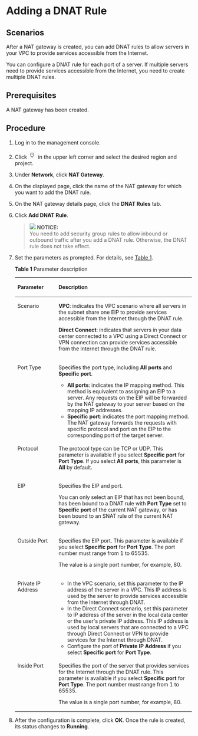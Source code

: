 # Adding a DNAT Rule<a name="en-us_topic_0127489530"></a>

## Scenarios<a name="en-us_topic_0127293986_section1272311025717"></a>

After a NAT gateway is created, you can add DNAT rules to allow servers in your VPC to provide services accessible from the Internet.

You can configure a DNAT rule for each port of a server. If multiple servers need to provide services accessible from the Internet, you need to create multiple DNAT rules.

## Prerequisites<a name="en-us_topic_0127293986_section36544171152448"></a>

A NAT gateway has been created.

## Procedure<a name="en-us_topic_0127293986_section61166376152513"></a>

1.  Log in to the management console.
2.  Click  ![](figures/icon-region.png)  in the upper left corner and select the desired region and project.
3.  Under  **Network**, click  **NAT Gateway**.
4.  On the displayed page, click the name of the NAT gateway for which you want to add the DNAT rule.
5.  On the NAT gateway details page, click the  **DNAT Rules**  tab.
6.  Click  **Add DNAT Rule**.

    >![](/images/icon-notice.gif) **NOTICE:**   
    >You need to add security group rules to allow inbound or outbound traffic after you add a DNAT rule. Otherwise, the DNAT rule does not take effect.  

7.  Set the parameters as prompted. For details, see  [Table 1](#en-us_topic_0127293986_table30787259144637).

    **Table  1**  Parameter description

    <a name="en-us_topic_0127293986_table30787259144637"></a>
    <table><thead align="left"><tr id="en-us_topic_0127293986_row1287982144637"><th class="cellrowborder" valign="top" width="23.189999999999998%" id="mcps1.2.3.1.1"><p id="en-us_topic_0127293986_p66523784144637"><a name="en-us_topic_0127293986_p66523784144637"></a><a name="en-us_topic_0127293986_p66523784144637"></a><strong id="b9146819105510"><a name="b9146819105510"></a><a name="b9146819105510"></a>Parameter</strong></p>
    </th>
    <th class="cellrowborder" valign="top" width="76.81%" id="mcps1.2.3.1.2"><p id="en-us_topic_0127293986_p19717393144637"><a name="en-us_topic_0127293986_p19717393144637"></a><a name="en-us_topic_0127293986_p19717393144637"></a><strong id="b6509122011557"><a name="b6509122011557"></a><a name="b6509122011557"></a>Description</strong></p>
    </th>
    </tr>
    </thead>
    <tbody><tr id="en-us_topic_0127293986_row20452749101411"><td class="cellrowborder" valign="top" width="23.189999999999998%" headers="mcps1.2.3.1.1 "><p id="en-us_topic_0127293986_p930811171516"><a name="en-us_topic_0127293986_p930811171516"></a><a name="en-us_topic_0127293986_p930811171516"></a>Scenario</p>
    </td>
    <td class="cellrowborder" valign="top" width="76.81%" headers="mcps1.2.3.1.2 "><p id="en-us_topic_0127293986_p82551491578"><a name="en-us_topic_0127293986_p82551491578"></a><a name="en-us_topic_0127293986_p82551491578"></a><strong id="b1883613173385"><a name="b1883613173385"></a><a name="b1883613173385"></a>VPC</strong>: indicates the VPC scenario where all servers in the subnet share one EIP to provide services accessible from the Internet through the DNAT rule.</p>
    <p id="p191738561313"><a name="p191738561313"></a><a name="p191738561313"></a><strong id="b171121219135611"><a name="b171121219135611"></a><a name="b171121219135611"></a>Direct Connect</strong>: indicates that servers in your data center connected to a VPC using a Direct Connect or VPN connection can provide services accessible from the Internet through the DNAT rule.</p>
    </td>
    </tr>
    <tr id="en-us_topic_0127293986_row1895714384610"><td class="cellrowborder" valign="top" width="23.189999999999998%" headers="mcps1.2.3.1.1 "><p id="en-us_topic_0127293986_p11008481568"><a name="en-us_topic_0127293986_p11008481568"></a><a name="en-us_topic_0127293986_p11008481568"></a>Port Type</p>
    </td>
    <td class="cellrowborder" valign="top" width="76.81%" headers="mcps1.2.3.1.2 "><p id="en-us_topic_0127293986_p181028481868"><a name="en-us_topic_0127293986_p181028481868"></a><a name="en-us_topic_0127293986_p181028481868"></a>Specifies the port type, including <strong id="b1268910328141"><a name="b1268910328141"></a><a name="b1268910328141"></a>All ports</strong> and <strong id="b166919323147"><a name="b166919323147"></a><a name="b166919323147"></a>Specific port</strong>.</p>
    <a name="ul410617281189"></a><a name="ul410617281189"></a><ul id="ul410617281189"><li><strong id="b14883135318591"><a name="b14883135318591"></a><a name="b14883135318591"></a>All ports</strong>: indicates the IP mapping method. This method is equivalent to assigning an EIP to a server. Any requests on the EIP will be forwarded by the NAT gateway to your server based on the mapping IP addresses.</li><li><strong id="b28132101011"><a name="b28132101011"></a><a name="b28132101011"></a>Specific port</strong>: indicates the port mapping method. The NAT gateway forwards the requests with specific protocol and port on the EIP to the corresponding port of the target server.</li></ul>
    </td>
    </tr>
    <tr id="en-us_topic_0127293986_row13591056167"><td class="cellrowborder" valign="top" width="23.189999999999998%" headers="mcps1.2.3.1.1 "><p id="en-us_topic_0127293986_p42842275144637"><a name="en-us_topic_0127293986_p42842275144637"></a><a name="en-us_topic_0127293986_p42842275144637"></a>Protocol</p>
    </td>
    <td class="cellrowborder" valign="top" width="76.81%" headers="mcps1.2.3.1.2 "><p id="en-us_topic_0127293986_p1747101415356"><a name="en-us_topic_0127293986_p1747101415356"></a><a name="en-us_topic_0127293986_p1747101415356"></a>The protocol type can be TCP or UDP. This parameter is available if you select <strong id="b109348376481"><a name="b109348376481"></a><a name="b109348376481"></a>Specific port</strong> for <strong id="b14934123794815"><a name="b14934123794815"></a><a name="b14934123794815"></a>Port Type</strong>. If you select <strong id="b17935203774810"><a name="b17935203774810"></a><a name="b17935203774810"></a>All ports</strong>, this parameter is <strong id="b179351137164815"><a name="b179351137164815"></a><a name="b179351137164815"></a>All</strong> by default.</p>
    </td>
    </tr>
    <tr id="en-us_topic_0127293986_row43238809144637"><td class="cellrowborder" valign="top" width="23.189999999999998%" headers="mcps1.2.3.1.1 "><p id="en-us_topic_0127293986_p1448715913116"><a name="en-us_topic_0127293986_p1448715913116"></a><a name="en-us_topic_0127293986_p1448715913116"></a>EIP</p>
    <p id="en-us_topic_0127293986_p1901342115116"><a name="en-us_topic_0127293986_p1901342115116"></a><a name="en-us_topic_0127293986_p1901342115116"></a></p>
    </td>
    <td class="cellrowborder" valign="top" width="76.81%" headers="mcps1.2.3.1.2 "><p id="en-us_topic_0127293986_p480029104814"><a name="en-us_topic_0127293986_p480029104814"></a><a name="en-us_topic_0127293986_p480029104814"></a>Specifies the EIP and port.</p>
    <p id="en-us_topic_0127293981_p578114194614"><a name="en-us_topic_0127293981_p578114194614"></a><a name="en-us_topic_0127293981_p578114194614"></a>You can only select an EIP that has not been bound, has been bound to a DNAT rule with <strong id="b150710921210"><a name="b150710921210"></a><a name="b150710921210"></a>Port Type</strong> set to <strong id="b550711971218"><a name="b550711971218"></a><a name="b550711971218"></a>Specific port</strong> of the current NAT gateway, or has been bound to an SNAT rule of the current NAT gateway.</p>
    </td>
    </tr>
    <tr id="en-us_topic_0127293986_row189841183384"><td class="cellrowborder" valign="top" width="23.189999999999998%" headers="mcps1.2.3.1.1 "><p id="en-us_topic_0127293986_p89861618173810"><a name="en-us_topic_0127293986_p89861618173810"></a><a name="en-us_topic_0127293986_p89861618173810"></a>Outside Port</p>
    </td>
    <td class="cellrowborder" valign="top" width="76.81%" headers="mcps1.2.3.1.2 "><p id="p18986618153813"><a name="p18986618153813"></a><a name="p18986618153813"></a>Specifies the EIP port. This parameter is available if you select <strong id="b6624204065118"><a name="b6624204065118"></a><a name="b6624204065118"></a>Specific port</strong> for <strong id="b962517403514"><a name="b962517403514"></a><a name="b962517403514"></a>Port Type</strong>. The port number must range from 1 to 65535.</p>
    <p id="p1213391252"><a name="p1213391252"></a><a name="p1213391252"></a>The value is a single port number, for example, 80.</p>
    </td>
    </tr>
    <tr id="en-us_topic_0127293986_row35593477144637"><td class="cellrowborder" valign="top" width="23.189999999999998%" headers="mcps1.2.3.1.1 "><p id="en-us_topic_0127293986_p64499384144637"><a name="en-us_topic_0127293986_p64499384144637"></a><a name="en-us_topic_0127293986_p64499384144637"></a>Private IP Address</p>
    </td>
    <td class="cellrowborder" valign="top" width="76.81%" headers="mcps1.2.3.1.2 "><a name="ul6112191010186"></a><a name="ul6112191010186"></a><ul id="ul6112191010186"><li>In the VPC scenario, set this parameter to the IP address of the server in a VPC. This IP address is used by the server to provide services accessible from the Internet through DNAT.</li><li>In the Direct Connect scenario, set this parameter to IP address of the server in the local data center or the user's private IP address. This IP address is used by local servers that are connected to a VPC through Direct Connect or VPN to provide services for the Internet through DNAT.</li><li>Configure the port of <strong id="b842352706174822"><a name="b842352706174822"></a><a name="b842352706174822"></a>Private IP Address</strong> if you select <strong id="b2915537113914"><a name="b2915537113914"></a><a name="b2915537113914"></a>Specific port</strong> for <strong id="b119151372397"><a name="b119151372397"></a><a name="b119151372397"></a>Port Type</strong>.</li></ul>
    </td>
    </tr>
    <tr id="en-us_topic_0127293986_row1423724123219"><td class="cellrowborder" valign="top" width="23.189999999999998%" headers="mcps1.2.3.1.1 "><p id="en-us_topic_0127293986_p1323715410320"><a name="en-us_topic_0127293986_p1323715410320"></a><a name="en-us_topic_0127293986_p1323715410320"></a>Inside Port</p>
    </td>
    <td class="cellrowborder" valign="top" width="76.81%" headers="mcps1.2.3.1.2 "><p id="p4994201474513"><a name="p4994201474513"></a><a name="p4994201474513"></a>Specifies the port of the server that provides services for the Internet through the DNAT rule. This parameter is available if you select <strong id="b14358195925117"><a name="b14358195925117"></a><a name="b14358195925117"></a>Specific port</strong> for <strong id="b735935955110"><a name="b735935955110"></a><a name="b735935955110"></a>Port Type</strong>. The port number must range from 1 to 65535.</p>
    <p id="p22373473214"><a name="p22373473214"></a><a name="p22373473214"></a>The value is a single port number, for example, 80.</p>
    </td>
    </tr>
    </tbody>
    </table>

8.  After the configuration is complete, click  **OK**. Once the rule is created, its status changes to  **Running**.

